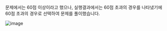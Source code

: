 <div>
  문제에서는 60점 이상이라고 했으나, 실행결과에서는 60점 초과의 경우를 나타냈기에
  60점 초과의 경우로 선택하여 문제를 풀이했습니다.
</div>

![image](https://github.com/user-attachments/assets/c05e3f67-55e9-446e-b74b-75307fe8cfe5)
